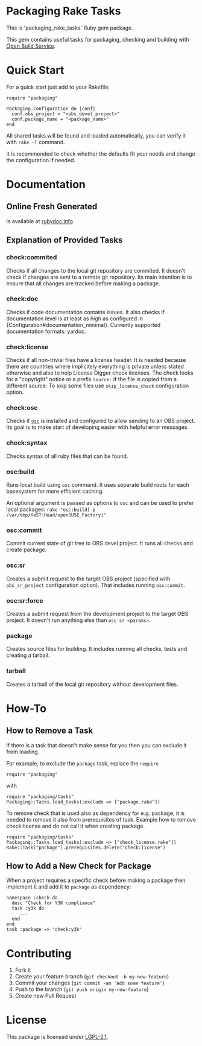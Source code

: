 # Packaging Rake Tasks

This is 'packaging\_rake\_tasks' Ruby gem package.

This gem contains useful tasks for packaging, checking and building with
[Open Build Service](http://openbuildservice.org/).


# Quick Start

For a quick start just add to your Rakefile:

    require "packaging"

    Packaging.configuration do |conf|
      conf.obs_project = "<obs_devel_project>"
      conf.package_name = "<package_name>"
    end

All shared tasks will be found and loaded automatically,
you can verify it with `rake -T` command.

It is recommended to check whether the defaults fit your needs
and change the configuration if needed.

# Documentation
## Online Fresh Generated
Is available at
[rubydoc.info](http://rubydoc.info/github/openSUSE/packaging_tasks/master/frames)

## Explanation of Provided Tasks

### check:commited
Checks if all changes to the local git repository are commited.
It doesn't check if changes
are sent to a remote git repository. Its main intention is to ensure that all
changes are tracked before making a package.

### check:doc
Checks if code documentation contains issues. It also checks if documentation level
is at least as high as configured in {Configuration#documentation\_minimal}.
Currently supported documentation formats: yardoc.

### check:license
Checks if all non-trivial files have a license header.
It is needed because there are
countries where implicitely everything is private unless stated otherwise
and also to help License Digger check licenses.
The check looks for a "copyright" notice or a prefix `Source:`
if the file is copied from a different source.
To skip some files use `skip_license_check` configuration option.

### check:osc
Checks if [`osc`](http://en.opensuse.org/openSUSE:OSC) is installed
and configured to allow sending to an OBS project. Its
goal is to make start of developing easier with helpful error messages.

### check:syntax
Checks syntax of all ruby files that can be found.

### osc:build
Runs local build using `osc` command. It uses separate build roots for each
basesystem for more efficient caching.

An optional argument is passed as options to `osc` and can be used to prefer
local packages: `rake "osc:build[-p /var/tmp/YaST:Head/openSUSE_Factory]"`

### osc:commit
Commit current state of git tree to OBS devel project. It runs all checks and create package.

### osc:sr
Creates a submit request to the target OBS project
(specified with `obs_sr_project` configuration option).
That includes running `osc:commit`.

### osc:sr:force
Creates a submit request from the development project to the target OBS
project.
It doesn't run anything else than `osc sr <params>`.

### package
Creates source files for building. It includes running all checks, tests and
creating a tarball.

### tarball
Creates a tarball of the local git repository without development files.

# How-To

## How to Remove a Task

If there is a task that doesn't make sense for you then you can exclude it from
loading.

For example, to exclude the `package` task, replace the `require`

    require "packaging"

with

    require "packaging/tasks"
    Packaging::Tasks.load_tasks(:exclude => ["package.rake"])

To remove check that is used also as dependency for e.g. package, it is needed
to remove it also from prerequisites of task. Example how to remove
check:license and do not call it when creating package.

    require "packaging/tasks"
    Packaging::Tasks.load_tasks(:exclude => ["check_license.rake"])
    Rake::Task["package"].prerequisites.delete("check:license")


## How to Add a New Check for Package
When a project requires a specific check before making a package
then implement it and add it to `package` as dependency:

    namespace :check do
      desc "Check for Y3K compliance"
      task :y3k do
         ...
      end
    end
    task :package => "check:y3k"

# Contributing

1. Fork it
2. Create your feature branch (`git checkout -b my-new-feature`)
3. Commit your changes (`git commit -am 'Add some feature'`)
4. Push to the branch (`git push origin my-new-feature`)
5. Create new Pull Request

# License
This package is licensed under
[LGPL-2.1](http://www.gnu.org/licenses/lgpl-2.1.html).
